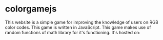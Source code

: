 # colorgamejs

This website is a simple game for improving the knowledge of users on RGB color codes. 
This game is written in JavaScript.
This game makes use of random functions of math library for it's functioning.
It's hosted on: 
